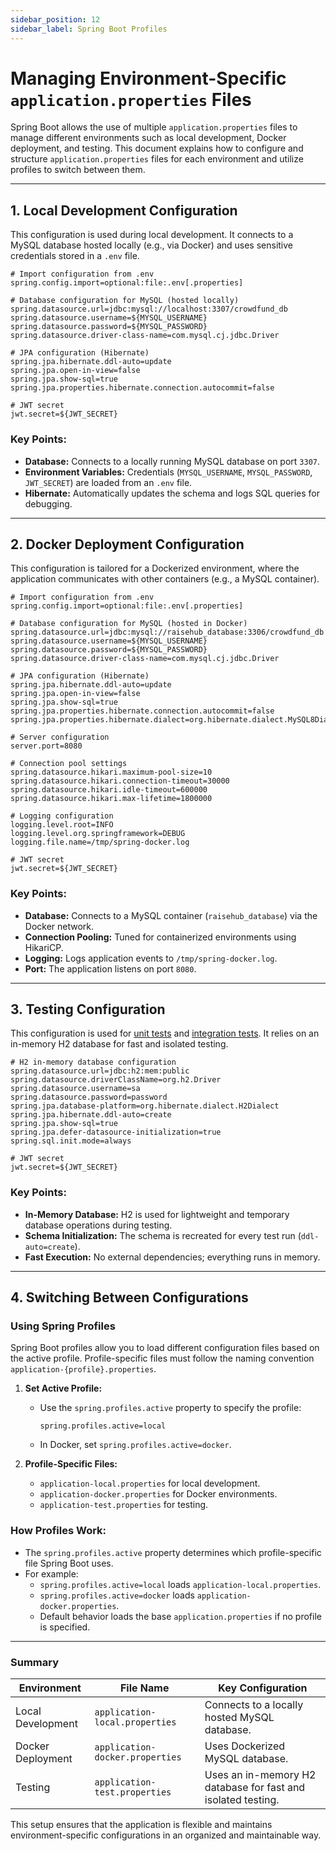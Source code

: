 ```yaml
---
sidebar_position: 12
sidebar_label: Spring Boot Profiles
---
```


# Managing Environment-Specific `application.properties` Files

Spring Boot allows the use of multiple `application.properties` files to manage different environments such as local development, Docker deployment, and testing. This document explains how to configure and structure `application.properties` files for each environment and utilize profiles to switch between them.

---

## **1. Local Development Configuration**

This configuration is used during local development. It connects to a MySQL database hosted locally (e.g., via Docker) and uses sensitive credentials stored in a `.env` file.

```properties title="application-local.properties"
# Import configuration from .env
spring.config.import=optional:file:.env[.properties]

# Database configuration for MySQL (hosted locally)
spring.datasource.url=jdbc:mysql://localhost:3307/crowdfund_db
spring.datasource.username=${MYSQL_USERNAME}
spring.datasource.password=${MYSQL_PASSWORD}
spring.datasource.driver-class-name=com.mysql.cj.jdbc.Driver

# JPA configuration (Hibernate)
spring.jpa.hibernate.ddl-auto=update
spring.jpa.open-in-view=false
spring.jpa.show-sql=true
spring.jpa.properties.hibernate.connection.autocommit=false

# JWT secret
jwt.secret=${JWT_SECRET}
```

### **Key Points:**
- **Database:** Connects to a locally running MySQL database on port `3307`.
- **Environment Variables:** Credentials (`MYSQL_USERNAME`, `MYSQL_PASSWORD`, `JWT_SECRET`) are loaded from an `.env` file.
- **Hibernate:** Automatically updates the schema and logs SQL queries for debugging.

---

## **2. Docker Deployment Configuration**

This configuration is tailored for a Dockerized environment, where the application communicates with other containers (e.g., a MySQL container). 

```properties title="application-docker.properties"
# Import configuration from .env
spring.config.import=optional:file:.env[.properties]

# Database configuration for MySQL (hosted in Docker)
spring.datasource.url=jdbc:mysql://raisehub_database:3306/crowdfund_db
spring.datasource.username=${MYSQL_USERNAME}
spring.datasource.password=${MYSQL_PASSWORD}
spring.datasource.driver-class-name=com.mysql.cj.jdbc.Driver

# JPA configuration (Hibernate)
spring.jpa.hibernate.ddl-auto=update
spring.jpa.open-in-view=false
spring.jpa.show-sql=true
spring.jpa.properties.hibernate.connection.autocommit=false
spring.jpa.properties.hibernate.dialect=org.hibernate.dialect.MySQL8Dialect

# Server configuration
server.port=8080

# Connection pool settings
spring.datasource.hikari.maximum-pool-size=10
spring.datasource.hikari.connection-timeout=30000
spring.datasource.hikari.idle-timeout=600000
spring.datasource.hikari.max-lifetime=1800000

# Logging configuration
logging.level.root=INFO
logging.level.org.springframework=DEBUG
logging.file.name=/tmp/spring-docker.log

# JWT secret
jwt.secret=${JWT_SECRET}
```

### **Key Points:**
- **Database:** Connects to a MySQL container (`raisehub_database`) via the Docker network.
- **Connection Pooling:** Tuned for containerized environments using HikariCP.
- **Logging:** Logs application events to `/tmp/spring-docker.log`.
- **Port:** The application listens on port `8080`.

---

## **3. Testing Configuration**

This configuration is used for [unit tests](../Backend/testing/unit_testing.md) and [integration tests](../Backend/testing/integration_testing.md). It relies on an in-memory H2 database for fast and isolated testing.

```properties title="application-test.properties"
# H2 in-memory database configuration
spring.datasource.url=jdbc:h2:mem:public
spring.datasource.driverClassName=org.h2.Driver
spring.datasource.username=sa
spring.datasource.password=password
spring.jpa.database-platform=org.hibernate.dialect.H2Dialect
spring.jpa.hibernate.ddl-auto=create
spring.jpa.show-sql=true
spring.jpa.defer-datasource-initialization=true
spring.sql.init.mode=always

# JWT secret
jwt.secret=${JWT_SECRET}
```

### **Key Points:**
- **In-Memory Database:** H2 is used for lightweight and temporary database operations during testing.
- **Schema Initialization:** The schema is recreated for every test run (`ddl-auto=create`).
- **Fast Execution:** No external dependencies; everything runs in memory.

---

## **4. Switching Between Configurations**

### **Using Spring Profiles**

Spring Boot profiles allow you to load different configuration files based on the active profile. Profile-specific files must follow the naming convention `application-{profile}.properties`.

1. **Set Active Profile:**
   - Use the `spring.profiles.active` property to specify the profile:
     ```properties
     spring.profiles.active=local
     ```
   - In Docker, set `spring.profiles.active=docker`.

2. **Profile-Specific Files:**
   - `application-local.properties` for local development.
   - `application-docker.properties` for Docker environments.
   - `application-test.properties` for testing.

### **How Profiles Work:**

- The `spring.profiles.active` property determines which profile-specific file Spring Boot uses.
- For example:
  - `spring.profiles.active=local` loads `application-local.properties`.
  - `spring.profiles.active=docker` loads `application-docker.properties`.
  - Default behavior loads the base `application.properties` if no profile is specified.

---

### **Summary**

| **Environment** | **File Name**                | **Key Configuration**                                            |
|------------------|------------------------------|-------------------------------------------------------------------|
| Local Development | `application-local.properties` | Connects to a locally hosted MySQL database.                     |
| Docker Deployment | `application-docker.properties` | Uses Dockerized MySQL database.                                  |
| Testing           | `application-test.properties`  | Uses an in-memory H2 database for fast and isolated testing.      |

This setup ensures that the application is flexible and maintains environment-specific configurations in an organized and maintainable way.